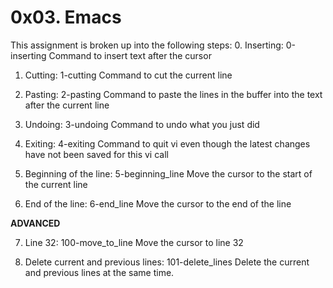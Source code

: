 # 0x03. Emacs #
This assignment is broken up into the following steps:
0. Inserting: 0-inserting
Command to insert text after the cursor

1. Cutting: 1-cutting
Command to cut the current line

2. Pasting: 2-pasting
Command to paste the lines in the buffer into the text after the current line

3. Undoing: 3-undoing
Command to undo what you just did

4. Exiting: 4-exiting
Command to quit vi even though the latest changes have not been saved for this vi call

5. Beginning of the line: 5-beginning_line
Move the cursor to the start of the current line

6. End of the line: 6-end_line
Move the cursor to the end of the line

**ADVANCED**

7. Line 32: 100-move_to_line
Move the cursor to line 32

8. Delete current and previous lines: 101-delete_lines
Delete the current and previous lines at the same time.
